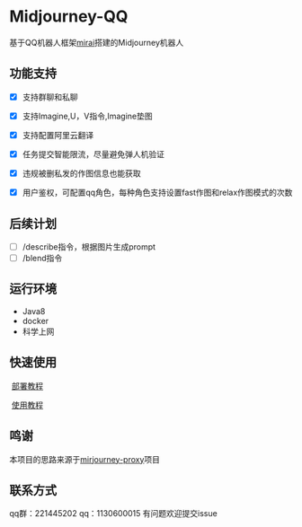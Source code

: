 # Midjourney-QQ

基于QQ机器人框架[mirai](https://github.com/mamoe/mirai)搭建的Midjourney机器人



## 功能支持

- [x] 支持群聊和私聊

- [x] 支持Imagine,U，V指令,Imagine垫图
- [x] 支持配置阿里云翻译
- [x] 任务提交智能限流，尽量避免弹人机验证
- [x] 违规被删私发的作图信息也能获取
- [x] 用户鉴权，可配置qq角色，每种角色支持设置fast作图和relax作图模式的次数

## 后续计划
- [ ] /describe指令，根据图片生成prompt
- [ ] /blend指令

## 运行环境

* Java8 
* docker
* 科学上网

## 快速使用

​	[部署教程](docs/quickStart.md)

​	[使用教程](docs/command.md)

## 鸣谢

本项目的思路来源于[mirjourney-proxy](https://github.com/novicezk/midjourney-proxy)项目



## 联系方式

qq群：221445202
qq：1130600015
有问题欢迎提交issue



